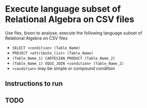 # Execute language subset of Relational Algebra on CSV files

Use flex, bison to analyse, execute the following language subset of Relational Algebra on CSV files
- ```SELECT <condition> (Table_Name)```
- ```PROJECT <attribute_list> (Table_Name)```
- ```(Table_Name_1) CARTESIAN_PRODUCT (Table_Name_2)```
- ```(Table_Name_1) EQUI_JOIN <condition> (Table_Name_2)```
- ```<condition>``` may be simple or compound condition

## Instructions to run

## TODO
